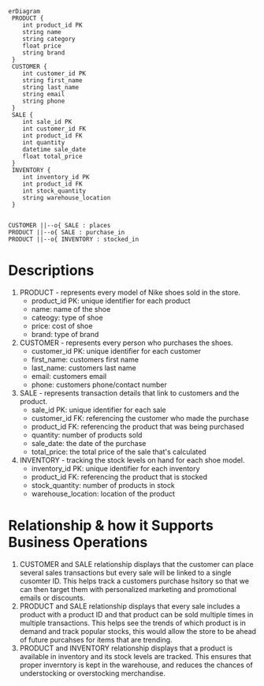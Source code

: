 ```mermaid
erDiagram
 PRODUCT {
    int product_id PK
    string name
    string category
    float price
    string brand
 }
 CUSTOMER {
    int customer_id PK
    string first_name
    string last_name
    string email
    string phone 
 }
 SALE {
    int sale_id PK
    int customer_id FK
    int product_id FK
    int quantity
    datetime sale_date
    float total_price
 }
 INVENTORY {
    int inventory_id PK
    int product_id FK
    int stock_quantity
    string warehouse_location
 }


CUSTOMER ||--o{ SALE : places
PRODUCT ||--o{ SALE : purchase_in
PRODUCT ||--o{ INVENTORY : stocked_in
```

# Descriptions
1. PRODUCT - represents every model of Nike shoes sold in the store.
    - product_id PK: unique identifier for each product
    - name: name of the shoe
    - cateogy: type of shoe
    - price: cost of shoe
    - brand: type of brand 
2. CUSTOMER - represents every person who purchases the shoes.
    - customer_id PK: unique identifier for each customer
    - first_name: customers first name
    - last_name: customers last name
    - email: customers email
    - phone: customers phone/contact number
3. SALE - represents transaction details that link to customers and the product.
    - sale_id PK: unique identifier for each sale
    - customer_id FK: referencing the customer who made the purchase
    - product_id FK: referencing the product that was being purchased
    - quantity: number of products sold
    - sale_date: the date of the purchase
    - total_price: the total price of the sale that's calculated 
4. INVENTORY - tracking the stock levels on hand for each shoe model.
    - inventory_id PK: unique identifier for each inventory
    - product_id FK: referencing the product that is stocked
    - stock_quantity: number of products in stock
    - warehouse_location: location of the product
  
# Relationship & how it Supports Business Operations
1. CUSTOMER and SALE relationship displays that the customer can place several sales transactions but every sale will be linked to a single cusomter ID. This helps track a customers purchase hsitory so that we can then target them with personalized marketing and promotional emails or discounts.
2. PRODUCT and SALE relationship displays that every sale includes a product with a product ID and that product can be sold multiple times in multiple transactions. This helps see the trends of which product is in demand and track popular stocks, this would allow the store to be ahead of future purcahses for items that are trending.
3. PRODUCT and INVENTORY relationship displays that a product is available in inventory and its stock levels are tracked. This ensures that proper inverntory is kept in the warehouse, and reduces the chances of understocking or overstocking merchandise. 
